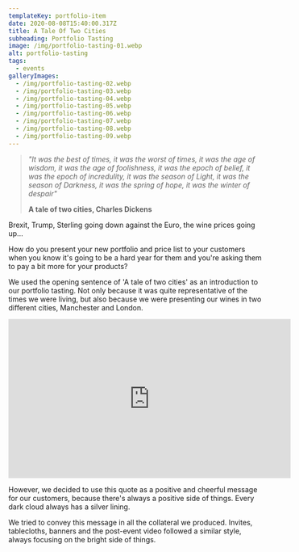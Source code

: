 ```yaml
---
templateKey: portfolio-item
date: 2020-08-08T15:40:00.317Z
title: A Tale Of Two Cities
subheading: Portfolio Tasting
image: /img/portfolio-tasting-01.webp
alt: portfolio-tasting
tags:
  - events
galleryImages:
  - /img/portfolio-tasting-02.webp
  - /img/portfolio-tasting-03.webp
  - /img/portfolio-tasting-04.webp
  - /img/portfolio-tasting-05.webp
  - /img/portfolio-tasting-06.webp
  - /img/portfolio-tasting-07.webp
  - /img/portfolio-tasting-08.webp
  - /img/portfolio-tasting-09.webp
---
```

> *"It was the best of times, it was the worst of times, it was the age of wisdom, it was the age of foolishness, it was the epoch of belief, it was the epoch of incredulity, it was the season of Light, it was the season of Darkness, it was the spring of hope, it was the winter of despair"* 
>
> **A tale of two cities, Charles Dickens**

Brexit, Trump, Sterling going down against the Euro, the wine prices going up...

How do you present your new portfolio and price list to your customers when you know it's going to be a hard year for them and you're asking them to pay a bit more for your products?

We used the opening sentence of 'A tale of two cities' as an introduction to our portfolio tasting. Not only because it was quite representative of the times we were living, but also because we were presenting our wines in two different cities, Manchester and London.

<iframe width="560" height="315" src="https://www.youtube.com/embed/8lsiUS_Gguw" frameborder="0" allow="accelerometer; autoplay; encrypted-media; gyroscope; picture-in-picture" allowfullscreen></iframe>



However, we decided to use this quote as a positive and cheerful message for our customers, because there's always a positive side of things. Every dark cloud always has a silver lining.

We tried to convey this message in all the collateral we produced. Invites, tablecloths, banners and the post-event video followed a similar style, always focusing on the bright side of things.